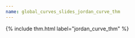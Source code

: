 ```yaml
---
name: global_curves_slides_jordan_curve_thm
---
```


{% include thm.html label="jordan_curve_thm" %}
